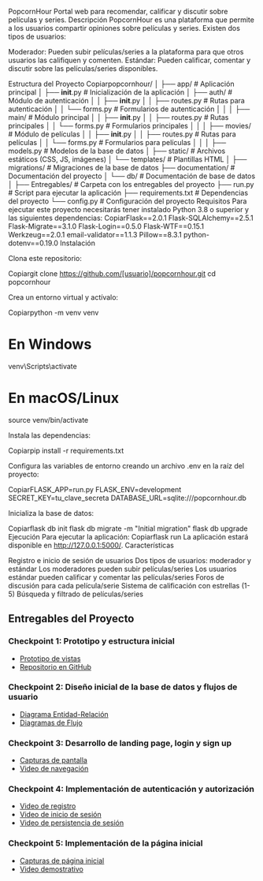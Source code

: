  
PopcornHour
Portal web para recomendar, calificar y discutir sobre películas y series.
Descripción
PopcornHour es una plataforma que permite a los usuarios compartir opiniones sobre películas y series. Existen dos tipos de usuarios:

Moderador: Pueden subir películas/series a la plataforma para que otros usuarios las califiquen y comenten.
Estándar: Pueden calificar, comentar y discutir sobre las películas/series disponibles.

Estructura del Proyecto
Copiarpopcornhour/
│
├── app/                        # Aplicación principal
│   ├── __init__.py            # Inicialización de la aplicación
│   ├── auth/                   # Módulo de autenticación
│   │   ├── __init__.py
│   │   ├── routes.py          # Rutas para autenticación
│   │   └── forms.py           # Formularios de autenticación
│   │
│   ├── main/                   # Módulo principal
│   │   ├── __init__.py
│   │   ├── routes.py          # Rutas principales
│   │   └── forms.py           # Formularios principales
│   │
│   ├── movies/                 # Módulo de películas
│   │   ├── __init__.py
│   │   ├── routes.py          # Rutas para películas
│   │   └── forms.py           # Formularios para películas
│   │
│   ├── models.py              # Modelos de la base de datos
│   ├── static/                # Archivos estáticos (CSS, JS, imágenes)
│   └── templates/             # Plantillas HTML
│
├── migrations/                 # Migraciones de la base de datos
├── documentation/             # Documentación del proyecto
│   └── db/                    # Documentación de base de datos
│
├── Entregables/               # Carpeta con los entregables del proyecto
├── run.py                     # Script para ejecutar la aplicación
├── requirements.txt           # Dependencias del proyecto
└── config.py                  # Configuración del proyecto
Requisitos
Para ejecutar este proyecto necesitarás tener instalado Python 3.8 o superior y las siguientes dependencias:
CopiarFlask==2.0.1
Flask-SQLAlchemy==2.5.1
Flask-Migrate==3.1.0
Flask-Login==0.5.0
Flask-WTF==0.15.1
Werkzeug==2.0.1
email-validator==1.1.3
Pillow==8.3.1
python-dotenv==0.19.0
Instalación

Clona este repositorio:

Copiargit clone https://github.com/[usuario]/popcornhour.git
cd popcornhour

Crea un entorno virtual y actívalo:

Copiarpython -m venv venv
# En Windows
venv\Scripts\activate
# En macOS/Linux
source venv/bin/activate

Instala las dependencias:

Copiarpip install -r requirements.txt

Configura las variables de entorno creando un archivo .env en la raíz del proyecto:

CopiarFLASK_APP=run.py
FLASK_ENV=development
SECRET_KEY=tu_clave_secreta
DATABASE_URL=sqlite:///popcornhour.db

Inicializa la base de datos:

Copiarflask db init
flask db migrate -m "Initial migration"
flask db upgrade
Ejecución
Para ejecutar la aplicación:
Copiarflask run
La aplicación estará disponible en http://127.0.0.1:5000/.
Características

Registro e inicio de sesión de usuarios
Dos tipos de usuarios: moderador y estándar
Los moderadores pueden subir películas/series
Los usuarios estándar pueden calificar y comentar las películas/series
Foros de discusión para cada película/serie
Sistema de calificación con estrellas (1-5)
Búsqueda y filtrado de películas/series

## Entregables del Proyecto

### Checkpoint 1: Prototipo y estructura inicial
- [Prototipo de vistas](/Entregables/prototipo_vistas.pdf)
- [Repositorio en GitHub](https://github.com/tu-usuario/popcornhour)

### Checkpoint 2: Diseño inicial de la base de datos y flujos de usuario
- [Diagrama Entidad-Relación](/documentation/db/diagrama_entidad_relacion.png)
- [Diagramas de Flujo](/Entregables/diagramas_flujo.png)

### Checkpoint 3: Desarrollo de landing page, login y sign up
- [Capturas de pantalla](/Entregables)
- [Video de navegación](/Entregables/navegacion_cp3.mp4)

### Checkpoint 4: Implementación de autenticación y autorización
- [Video de registro](/Entregables/registro_cp4.mp4)
- [Video de inicio de sesión](/Entregables/login_cp4.mp4)
- [Video de persistencia de sesión](/Entregables/persistencia_sesion_cp4.mp4)

### Checkpoint 5: Implementación de la página inicial
- [Capturas de página inicial](/Entregables/pagina_inicial_cp5.png)
- [Video demostrativo](/Entregables/demo_pagina_inicial_cp5.mp4)